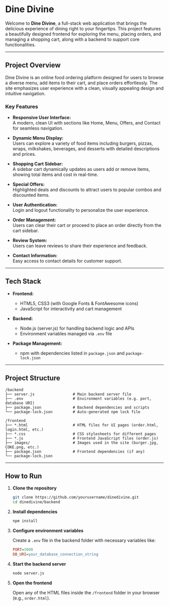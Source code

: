 # Dine Divine

Welcome to **Dine Divine**, a full-stack web application that brings the delicious experience of dining right to your fingertips. This project features a beautifully designed frontend for exploring the menu, placing orders, and managing a shopping cart, along with a backend to support core functionalities.

---

## Project Overview

Dine Divine is an online food ordering platform designed for users to browse a diverse menu, add items to their cart, and place orders effortlessly. The site emphasizes user experience with a clean, visually appealing design and intuitive navigation.

### Key Features

- **Responsive User Interface:**  
  A modern, clean UI with sections like Home, Menu, Offers, and Contact for seamless navigation.

- **Dynamic Menu Display:**  
  Users can explore a variety of food items including burgers, pizzas, wraps, milkshakes, beverages, and desserts with detailed descriptions and prices.

- **Shopping Cart Sidebar:**  
  A sidebar cart dynamically updates as users add or remove items, showing total items and cost in real-time.

- **Special Offers:**  
  Highlighted deals and discounts to attract users to popular combos and discounted items.

- **User Authentication:**  
  Login and logout functionality to personalize the user experience.

- **Order Management:**  
  Users can clear their cart or proceed to place an order directly from the cart sidebar.

- **Review System:**  
  Users can leave reviews to share their experience and feedback.

- **Contact Information:**  
  Easy access to contact details for customer support.

---

## Tech Stack

- **Frontend:**  
  - HTML5, CSS3 (with Google Fonts & FontAwesome icons)  
  - JavaScript for interactivity and cart management  

- **Backend:**  
  - Node.js (server.js) for handling backend logic and APIs  
  - Environment variables managed via `.env` file  

- **Package Management:**  
  - npm with dependencies listed in `package.json` and `package-lock.json`  

---

## Project Structure

```
/backend
├── server.js                 # Main backend server file
├── .env                      # Environment variables (e.g. port, database URI)
├── package.json              # Backend dependencies and scripts
└── package-lock.json         # Auto-generated npm lock file

/frontend
├── *.html                    # HTML files for UI pages (order.html, login.html, etc.)
├── *.css                     # CSS stylesheets for different pages
├── *.js                      # Frontend JavaScript files (order.js)
├── images/                   # Images used in the site (burger.jpg, COKE.png, etc.)
├── package.json              # Frontend dependencies (if any)
└── package-lock.json
```

---

## How to Run

1. **Clone the repository**
   ```bash
   git clone https://github.com/yourusername/dinedivine.git
   cd dinedivine/backend
   ```

2. **Install dependencies**
   ```bash
   npm install
   ```

3. **Configure environment variables**
   
   Create a `.env` file in the backend folder with necessary variables like:
   ```ini
   PORT=3000
   DB_URI=your_database_connection_string
   ```

4. **Start the backend server**
   ```bash
   node server.js
   ```

5. **Open the frontend**
   
   Open any of the HTML files inside the `/frontend` folder in your browser (e.g., `order.html`).
